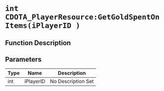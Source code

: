 # `int CDOTA_PlayerResource:GetGoldSpentOnItems(iPlayerID )`
## Function Description

## Parameters
Type|Name|Description
--|--|--
int|iPlayerID|No Description Set
